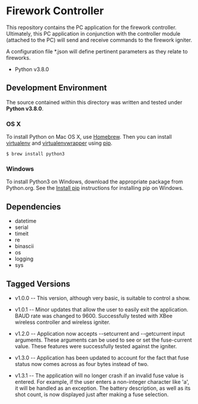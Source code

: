 # Firework Controller
This repository contains the PC application for the firework controller.  Ultimately, this PC application in conjunction with the controller module (attached to the PC) will send and receive commands to the firework igniter.    

A configuration file *.json will define pertinent parameters as they relate to fireworks.  

* Python v3.8.0

## Development Environment
The source contained within this directory was written and tested under **Python v3.8.0**.  

### OS X

To install Python on Mac OS X, use [Homebrew](brew.sh). Then you can install
[virtualenv](https://virtualenv.pypa.io/en/latest/) and [virtualenvwrapper](https://virtualenvwrapper.readthedocs.io/en/latest/) using [pip](https://pip.pypa.io/en/stable/).

    $ brew install python3

### Windows

To install Python3 on Windows, download the appropriate package from
Python.org. See the [Install pip](https://pip.pypa.io/en/latest/installing/#install-pip) instructions for installing
pip on Windows.


## Dependencies
* datetime
* serial
* timeit
* re
* binascii
* os
* logging
* sys


## Tagged Versions 
* v1.0.0 -- This version, although very basic, is suitable to control a show.

* v1.0.1 -- Minor updates that allow the user to easily exit the application.  BAUD rate was changed to 9600. Successfully tested with XBee wireless controller and wireless igniter.  

* v1.2.0 -- Application now accepts --setcurrent and --getcurrent input arguments.  These arguments can be used to see or set the fuse-current value.  These features were successfully tested against the igniter.  

* v1.3.0 -- Application has been updated to account for the fact that fuse status now comes across as four bytes instead of two.  

* v1.3.1 -- The application will no longer crash if an invalid fuse value is entered.  For example, if the user enters a non-integer character like 'a', it will be handled as an exception.  The battery description, as well as its shot count, is now displayed just after making a fuse selection.    